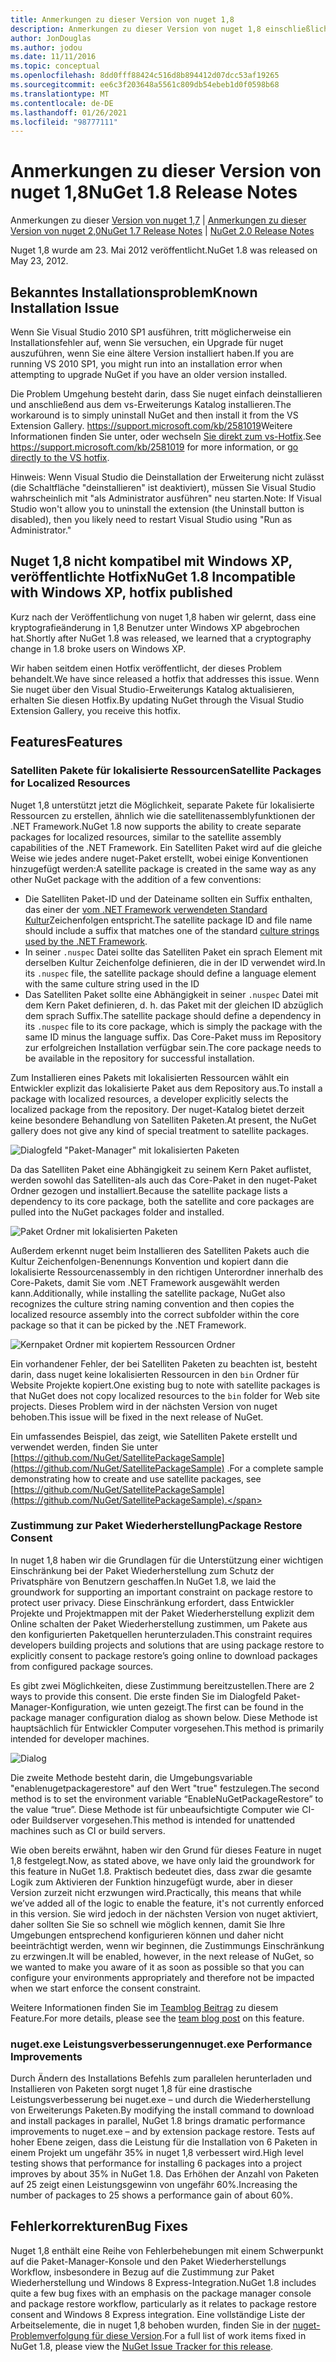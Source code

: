 ```yaml
---
title: Anmerkungen zu dieser Version von nuget 1,8
description: Anmerkungen zu dieser Version von nuget 1,8 einschließlich bekannter Probleme, Fehlerbehebungen, hinzugefügter Features und dcrs.
author: JonDouglas
ms.author: jodou
ms.date: 11/11/2016
ms.topic: conceptual
ms.openlocfilehash: 8dd0fff88424c516d8b894412d07dcc53af19265
ms.sourcegitcommit: ee6c3f203648a5561c809db54ebeb1d0f0598b68
ms.translationtype: MT
ms.contentlocale: de-DE
ms.lasthandoff: 01/26/2021
ms.locfileid: "98777111"
---
```

# <a name="nuget-18-release-notes"></a><span data-ttu-id="46755-103">Anmerkungen zu dieser Version von nuget 1,8</span><span class="sxs-lookup"><span data-stu-id="46755-103">NuGet 1.8 Release Notes</span></span>

<span data-ttu-id="46755-104">Anmerkungen zu dieser [Version von nuget 1,7](../release-notes/nuget-1.7.md)  |  [Anmerkungen zu dieser Version von nuget 2,0](../release-notes/nuget-2.0.md)</span><span class="sxs-lookup"><span data-stu-id="46755-104">[NuGet 1.7 Release Notes](../release-notes/nuget-1.7.md) | [NuGet 2.0 Release Notes](../release-notes/nuget-2.0.md)</span></span>

<span data-ttu-id="46755-105">Nuget 1,8 wurde am 23. Mai 2012 veröffentlicht.</span><span class="sxs-lookup"><span data-stu-id="46755-105">NuGet 1.8 was released on May 23, 2012.</span></span>

## <a name="known-installation-issue"></a><span data-ttu-id="46755-106">Bekanntes Installationsproblem</span><span class="sxs-lookup"><span data-stu-id="46755-106">Known Installation Issue</span></span>
<span data-ttu-id="46755-107">Wenn Sie Visual Studio 2010 SP1 ausführen, tritt möglicherweise ein Installationsfehler auf, wenn Sie versuchen, ein Upgrade für nuget auszuführen, wenn Sie eine ältere Version installiert haben.</span><span class="sxs-lookup"><span data-stu-id="46755-107">If you are running VS 2010 SP1, you might run into an installation error when attempting to upgrade NuGet if you have an older version installed.</span></span>

<span data-ttu-id="46755-108">Die Problem Umgehung besteht darin, dass Sie nuget einfach deinstallieren und anschließend aus dem vs-Erweiterungs Katalog installieren.</span><span class="sxs-lookup"><span data-stu-id="46755-108">The workaround is to simply uninstall NuGet and then install it from the VS Extension Gallery.</span></span>  <span data-ttu-id="46755-109"><https://support.microsoft.com/kb/2581019>Weitere Informationen finden Sie unter, oder wechseln [Sie direkt zum vs-Hotfix](http://bit.ly/vsixcertfix).</span><span class="sxs-lookup"><span data-stu-id="46755-109">See <https://support.microsoft.com/kb/2581019> for more information, or [go directly to the VS hotfix](http://bit.ly/vsixcertfix).</span></span>

<span data-ttu-id="46755-110">Hinweis: Wenn Visual Studio die Deinstallation der Erweiterung nicht zulässt (die Schaltfläche "deinstallieren" ist deaktiviert), müssen Sie Visual Studio wahrscheinlich mit "als Administrator ausführen" neu starten.</span><span class="sxs-lookup"><span data-stu-id="46755-110">Note: If Visual Studio won't allow you to uninstall the extension (the Uninstall button is disabled), then you likely need to restart Visual Studio using "Run as Administrator."</span></span>

## <a name="nuget-18-incompatible-with-windows-xp-hotfix-published"></a><span data-ttu-id="46755-111">Nuget 1,8 nicht kompatibel mit Windows XP, veröffentlichte Hotfix</span><span class="sxs-lookup"><span data-stu-id="46755-111">NuGet 1.8 Incompatible with Windows XP, hotfix published</span></span>

<span data-ttu-id="46755-112">Kurz nach der Veröffentlichung von nuget 1,8 haben wir gelernt, dass eine kryptografieänderung in 1,8 Benutzer unter Windows XP abgebrochen hat.</span><span class="sxs-lookup"><span data-stu-id="46755-112">Shortly after NuGet 1.8 was released, we learned that a cryptography change in 1.8 broke users on Windows XP.</span></span>

<span data-ttu-id="46755-113">Wir haben seitdem einen Hotfix veröffentlicht, der dieses Problem behandelt.</span><span class="sxs-lookup"><span data-stu-id="46755-113">We have since released a hotfix that addresses this issue.</span></span>  <span data-ttu-id="46755-114">Wenn Sie nuget über den Visual Studio-Erweiterungs Katalog aktualisieren, erhalten Sie diesen Hotfix.</span><span class="sxs-lookup"><span data-stu-id="46755-114">By updating NuGet through the Visual Studio Extension Gallery, you receive this hotfix.</span></span>

## <a name="features"></a><span data-ttu-id="46755-115">Features</span><span class="sxs-lookup"><span data-stu-id="46755-115">Features</span></span>

### <a name="satellite-packages-for-localized-resources"></a><span data-ttu-id="46755-116">Satelliten Pakete für lokalisierte Ressourcen</span><span class="sxs-lookup"><span data-stu-id="46755-116">Satellite Packages for Localized Resources</span></span>
<span data-ttu-id="46755-117">Nuget 1,8 unterstützt jetzt die Möglichkeit, separate Pakete für lokalisierte Ressourcen zu erstellen, ähnlich wie die satellitenassemblyfunktionen der .NET Framework.</span><span class="sxs-lookup"><span data-stu-id="46755-117">NuGet 1.8 now supports the ability to create separate packages for localized resources, similar to the satellite assembly capabilities of the .NET Framework.</span></span>  <span data-ttu-id="46755-118">Ein Satelliten Paket wird auf die gleiche Weise wie jedes andere nuget-Paket erstellt, wobei einige Konventionen hinzugefügt werden:</span><span class="sxs-lookup"><span data-stu-id="46755-118">A satellite package is created in the same way as any other NuGet package with the addition of a few conventions:</span></span>

* <span data-ttu-id="46755-119">Die Satelliten Paket-ID und der Dateiname sollten ein Suffix enthalten, das einer der [vom .NET Framework verwendeten Standard Kultur](/openspecs/windows_protocols/ms-lcid/a9eac961-e77d-41a6-90a5-ce1a8b0cdb9c)Zeichenfolgen entspricht.</span><span class="sxs-lookup"><span data-stu-id="46755-119">The satellite package ID and file name should include a suffix that matches one of the standard [culture strings used by the .NET Framework](/openspecs/windows_protocols/ms-lcid/a9eac961-e77d-41a6-90a5-ce1a8b0cdb9c).</span></span>
* <span data-ttu-id="46755-120">In seiner `.nuspec` Datei sollte das Satelliten Paket ein sprach Element mit derselben Kultur Zeichenfolge definieren, die in der ID verwendet wird.</span><span class="sxs-lookup"><span data-stu-id="46755-120">In its `.nuspec` file, the satellite package should define a language element with the same culture string used in the ID</span></span>
* <span data-ttu-id="46755-121">Das Satelliten Paket sollte eine Abhängigkeit in seiner `.nuspec` Datei mit dem Kern Paket definieren, d. h. das Paket mit der gleichen ID abzüglich dem sprach Suffix.</span><span class="sxs-lookup"><span data-stu-id="46755-121">The satellite package should define a dependency in its `.nuspec` file to its core package, which is simply the package with the same ID minus the language suffix.</span></span>  <span data-ttu-id="46755-122">Das Core-Paket muss im Repository zur erfolgreichen Installation verfügbar sein.</span><span class="sxs-lookup"><span data-stu-id="46755-122">The core package needs to be available in the repository for successful installation.</span></span>

<span data-ttu-id="46755-123">Zum Installieren eines Pakets mit lokalisierten Ressourcen wählt ein Entwickler explizit das lokalisierte Paket aus dem Repository aus.</span><span class="sxs-lookup"><span data-stu-id="46755-123">To install a package with localized resources, a developer explicitly selects the localized package from the repository.</span></span> <span data-ttu-id="46755-124">Der nuget-Katalog bietet derzeit keine besondere Behandlung von Satelliten Paketen.</span><span class="sxs-lookup"><span data-stu-id="46755-124">At present, the NuGet gallery does not give any kind of special treatment to satellite packages.</span></span>

![Dialogfeld "Paket-Manager" mit lokalisierten Paketen](./media/dlg-w-loc-packs.png)

<span data-ttu-id="46755-126">Da das Satelliten Paket eine Abhängigkeit zu seinem Kern Paket auflistet, werden sowohl das Satelliten-als auch das Core-Paket in den nuget-Paket Ordner gezogen und installiert.</span><span class="sxs-lookup"><span data-stu-id="46755-126">Because the satellite package lists a dependency to its core package, both the satellite and core packages are pulled into the NuGet packages folder and installed.</span></span>

![Paket Ordner mit lokalisierten Paketen](./media/fldr-loc-packs.png)

<span data-ttu-id="46755-128">Außerdem erkennt nuget beim Installieren des Satelliten Pakets auch die Kultur Zeichenfolgen-Benennungs Konvention und kopiert dann die lokalisierte Ressourcenassembly in den richtigen Unterordner innerhalb des Core-Pakets, damit Sie vom .NET Framework ausgewählt werden kann.</span><span class="sxs-lookup"><span data-stu-id="46755-128">Additionally, while installing the satellite package, NuGet also recognizes the culture string naming convention and then copies the localized resource assembly into the correct subfolder within the core package so that it can be picked by the .NET Framework.</span></span>

![Kernpaket Ordner mit kopiertem Ressourcen Ordner](./media/fldr-copied-loc.png)

<span data-ttu-id="46755-130">Ein vorhandener Fehler, der bei Satelliten Paketen zu beachten ist, besteht darin, dass nuget keine lokalisierten Ressourcen in den `bin` Ordner für Website Projekte kopiert.</span><span class="sxs-lookup"><span data-stu-id="46755-130">One existing bug to note with satellite packages is that NuGet does not copy localized resources to the `bin` folder for Web site projects.</span></span>  <span data-ttu-id="46755-131">Dieses Problem wird in der nächsten Version von nuget behoben.</span><span class="sxs-lookup"><span data-stu-id="46755-131">This issue will be fixed in the next release of NuGet.</span></span>

<span data-ttu-id="46755-132">Ein umfassendes Beispiel, das zeigt, wie Satelliten Pakete erstellt und verwendet werden, finden Sie unter [https://github.com/NuGet/SatellitePackageSample](https://github.com/NuGet/SatellitePackageSample) .</span><span class="sxs-lookup"><span data-stu-id="46755-132">For a complete sample demonstrating how to create and use satellite packages, see [https://github.com/NuGet/SatellitePackageSample](https://github.com/NuGet/SatellitePackageSample).</span></span>

### <a name="package-restore-consent"></a><span data-ttu-id="46755-133">Zustimmung zur Paket Wiederherstellung</span><span class="sxs-lookup"><span data-stu-id="46755-133">Package Restore Consent</span></span>
<span data-ttu-id="46755-134">In nuget 1,8 haben wir die Grundlagen für die Unterstützung einer wichtigen Einschränkung bei der Paket Wiederherstellung zum Schutz der Privatsphäre von Benutzern geschaffen.</span><span class="sxs-lookup"><span data-stu-id="46755-134">In NuGet 1.8, we laid the groundwork for supporting an important constraint on package restore to protect user privacy.</span></span> <span data-ttu-id="46755-135">Diese Einschränkung erfordert, dass Entwickler Projekte und Projektmappen mit der Paket Wiederherstellung explizit dem Online schalten der Paket Wiederherstellung zustimmen, um Pakete aus den konfigurierten Paketquellen herunterzuladen.</span><span class="sxs-lookup"><span data-stu-id="46755-135">This constraint requires developers building projects and solutions that are using package restore to explicitly consent to package restore’s going online to download packages from configured package sources.</span></span>

<span data-ttu-id="46755-136">Es gibt zwei Möglichkeiten, diese Zustimmung bereitzustellen.</span><span class="sxs-lookup"><span data-stu-id="46755-136">There are 2 ways to provide this consent.</span></span> <span data-ttu-id="46755-137">Die erste finden Sie im Dialogfeld Paket-Manager-Konfiguration, wie unten gezeigt.</span><span class="sxs-lookup"><span data-stu-id="46755-137">The first can be found in the package manager configuration dialog as shown below.</span></span>  <span data-ttu-id="46755-138">Diese Methode ist hauptsächlich für Entwickler Computer vorgesehen.</span><span class="sxs-lookup"><span data-stu-id="46755-138">This method is primarily intended for developer machines.</span></span>

![Dialog](./media/pr-consent-configdlg.png)

<span data-ttu-id="46755-140">Die zweite Methode besteht darin, die Umgebungsvariable "enablenugetpackagerestore" auf den Wert "true" festzulegen.</span><span class="sxs-lookup"><span data-stu-id="46755-140">The second method is to set the environment variable “EnableNuGetPackageRestore” to the value “true”.</span></span>  <span data-ttu-id="46755-141">Diese Methode ist für unbeaufsichtigte Computer wie CI-oder Buildserver vorgesehen.</span><span class="sxs-lookup"><span data-stu-id="46755-141">This method is intended for unattended machines such as CI or build servers.</span></span>

<span data-ttu-id="46755-142">Wie oben bereits erwähnt, haben wir den Grund für dieses Feature in nuget 1,8 festgelegt.</span><span class="sxs-lookup"><span data-stu-id="46755-142">Now, as stated above, we have only laid the groundwork for this feature in NuGet 1.8.</span></span>  <span data-ttu-id="46755-143">Praktisch bedeutet dies, dass zwar die gesamte Logik zum Aktivieren der Funktion hinzugefügt wurde, aber in dieser Version zurzeit nicht erzwungen wird.</span><span class="sxs-lookup"><span data-stu-id="46755-143">Practically, this means that while we’ve added all of the logic to enable the feature, it's not currently enforced in this version.</span></span> <span data-ttu-id="46755-144">Sie wird jedoch in der nächsten Version von nuget aktiviert, daher sollten Sie Sie so schnell wie möglich kennen, damit Sie Ihre Umgebungen entsprechend konfigurieren können und daher nicht beeinträchtigt werden, wenn wir beginnen, die Zustimmungs Einschränkung zu erzwingen.</span><span class="sxs-lookup"><span data-stu-id="46755-144">It will be enabled, however, in the next release of NuGet, so we wanted to make you aware of it as soon as possible so that you can configure your environments appropriately and therefore not be impacted when we start enforce the consent constraint.</span></span>

<span data-ttu-id="46755-145">Weitere Informationen finden Sie im [Teamblog Beitrag](http://blog.nuget.org/20120518/package-restore-and-consent.html) zu diesem Feature.</span><span class="sxs-lookup"><span data-stu-id="46755-145">For more details, please see the [team blog post](http://blog.nuget.org/20120518/package-restore-and-consent.html) on this feature.</span></span>

### <a name="nugetexe-performance-improvements"></a><span data-ttu-id="46755-146">nuget.exe Leistungsverbesserungen</span><span class="sxs-lookup"><span data-stu-id="46755-146">nuget.exe Performance Improvements</span></span>
<span data-ttu-id="46755-147">Durch Ändern des Installations Befehls zum parallelen herunterladen und Installieren von Paketen sorgt nuget 1,8 für eine drastische Leistungsverbesserung bei nuget.exe – und durch die Wiederherstellung von Erweiterungs Paketen.</span><span class="sxs-lookup"><span data-stu-id="46755-147">By modifying the install command to download and install packages in parallel, NuGet 1.8 brings dramatic performance improvements to nuget.exe – and by extension package restore.</span></span>  <span data-ttu-id="46755-148">Tests auf hoher Ebene zeigen, dass die Leistung für die Installation von 6 Paketen in einem Projekt um ungefähr 35% in nuget 1,8 verbessert wird.</span><span class="sxs-lookup"><span data-stu-id="46755-148">High level testing shows that performance for installing 6 packages into a project improves by about 35% in NuGet 1.8.</span></span>  <span data-ttu-id="46755-149">Das Erhöhen der Anzahl von Paketen auf 25 zeigt einen Leistungsgewinn von ungefähr 60%.</span><span class="sxs-lookup"><span data-stu-id="46755-149">Increasing the number of packages to 25 shows a performance gain of about 60%.</span></span>

## <a name="bug-fixes"></a><span data-ttu-id="46755-150">Fehlerkorrekturen</span><span class="sxs-lookup"><span data-stu-id="46755-150">Bug Fixes</span></span>
<span data-ttu-id="46755-151">Nuget 1,8 enthält eine Reihe von Fehlerbehebungen mit einem Schwerpunkt auf die Paket-Manager-Konsole und den Paket Wiederherstellungs Workflow, insbesondere in Bezug auf die Zustimmung zur Paket Wiederherstellung und Windows 8 Express-Integration.</span><span class="sxs-lookup"><span data-stu-id="46755-151">NuGet 1.8 includes quite a few bug fixes with an emphasis on the package manager console and package restore workflow, particularly as it relates to package restore consent and Windows 8 Express integration.</span></span>
<span data-ttu-id="46755-152">Eine vollständige Liste der Arbeitselemente, die in nuget 1,8 behoben wurden, finden Sie in der [nuget-Problemverfolgung für diese Version](http://nuget.codeplex.com/workitem/list/advanced?keyword=&status=Closed&type=All&priority=All&release=NuGet%201.8&assignedTo=All&component=All&sortField=Votes&sortDirection=Descending&page=0).</span><span class="sxs-lookup"><span data-stu-id="46755-152">For a full list of work items fixed in NuGet 1.8, please view the [NuGet Issue Tracker for this release](http://nuget.codeplex.com/workitem/list/advanced?keyword=&status=Closed&type=All&priority=All&release=NuGet%201.8&assignedTo=All&component=All&sortField=Votes&sortDirection=Descending&page=0).</span></span>